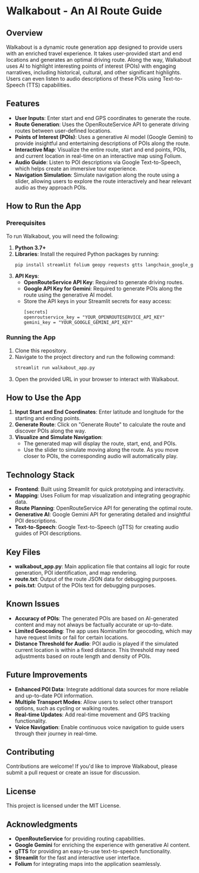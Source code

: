 # Walkabout - An AI Route Guide

## Overview
Walkabout is a dynamic route generation app designed to provide users with an enriched travel experience. It takes user-provided start and end locations and generates an optimal driving route. Along the way, Walkabout uses AI to highlight interesting points of interest (POIs) with engaging narratives, including historical, cultural, and other significant highlights. Users can even listen to audio descriptions of these POIs using Text-to-Speech (TTS) capabilities.

## Features
- **User Inputs**: Enter start and end GPS coordinates to generate the route.
- **Route Generation**: Uses the OpenRouteService API to generate driving routes between user-defined locations.
- **Points of Interest (POIs)**: Uses a generative AI model (Google Gemini) to provide insightful and entertaining descriptions of POIs along the route.
- **Interactive Map**: Visualize the entire route, start and end points, POIs, and current location in real-time on an interactive map using Folium.
- **Audio Guide**: Listen to POI descriptions via Google Text-to-Speech, which helps create an immersive tour experience.
- **Navigation Simulation**: Simulate navigation along the route using a slider, allowing users to explore the route interactively and hear relevant audio as they approach POIs.

## How to Run the App

### Prerequisites
To run Walkabout, you will need the following:
1. **Python 3.7+**
2. **Libraries**: Install the required Python packages by running:
    ```sh
    pip install streamlit folium geopy requests gtts langchain_google_genai
    ```
3. **API Keys**:
   - **OpenRouteService API Key**: Required to generate driving routes.
   - **Google API Key for Gemini**: Required to generate POIs along the route using the generative AI model.
   - Store the API keys in your Streamlit secrets for easy access:
     ```
     [secrets]
     openroutservice_key = "YOUR_OPENROUTESERVICE_API_KEY"
     gemini_key = "YOUR_GOOGLE_GEMINI_API_KEY"
     ```

### Running the App
1. Clone this repository.
2. Navigate to the project directory and run the following command:
    ```sh
    streamlit run walkabout_app.py
    ```
3. Open the provided URL in your browser to interact with Walkabout.

## How to Use the App
1. **Input Start and End Coordinates**: Enter latitude and longitude for the starting and ending points.
2. **Generate Route**: Click on "Generate Route" to calculate the route and discover POIs along the way.
3. **Visualize and Simulate Navigation**:
    - The generated map will display the route, start, end, and POIs.
    - Use the slider to simulate moving along the route. As you move closer to POIs, the corresponding audio will automatically play.

## Technology Stack
- **Frontend**: Built using Streamlit for quick prototyping and interactivity.
- **Mapping**: Uses Folium for map visualization and integrating geographic data.
- **Route Planning**: OpenRouteService API for generating the optimal route.
- **Generative AI**: Google Gemini API for generating detailed and insightful POI descriptions.
- **Text-to-Speech**: Google Text-to-Speech (gTTS) for creating audio guides of POI descriptions.

## Key Files
- **walkabout_app.py**: Main application file that contains all logic for route generation, POI identification, and map rendering.
- **route.txt**: Output of the route JSON data for debugging purposes.
- **pois.txt**: Output of the POIs text for debugging purposes.

## Known Issues
- **Accuracy of POIs**: The generated POIs are based on AI-generated content and may not always be factually accurate or up-to-date.
- **Limited Geocoding**: The app uses Nominatim for geocoding, which may have request limits or fail for certain locations.
- **Distance Threshold for Audio**: POI audio is played if the simulated current location is within a fixed distance. This threshold may need adjustments based on route length and density of POIs.

## Future Improvements
- **Enhanced POI Data**: Integrate additional data sources for more reliable and up-to-date POI information.
- **Multiple Transport Modes**: Allow users to select other transport options, such as cycling or walking routes.
- **Real-time Updates**: Add real-time movement and GPS tracking functionality.
- **Voice Navigation**: Enable continuous voice navigation to guide users through their journey in real-time.

## Contributing
Contributions are welcome! If you'd like to improve Walkabout, please submit a pull request or create an issue for discussion.

## License
This project is licensed under the MIT License.

## Acknowledgments
- **OpenRouteService** for providing routing capabilities.
- **Google Gemini** for enriching the experience with generative AI content.
- **gTTS** for providing an easy-to-use text-to-speech functionality.
- **Streamlit** for the fast and interactive user interface.
- **Folium** for integrating maps into the application seamlessly.

